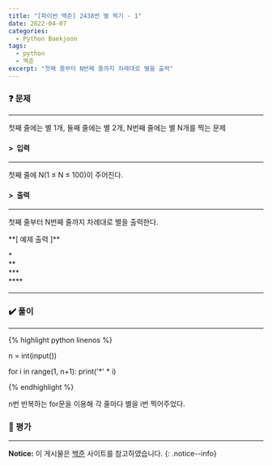 ```yaml
---
title: "[파이썬 백준] 2438번 별 찍기 - 1"
date: 2022-04-07
categories:
  - Python Baekjoon
tags:
  - python
  - 백준
excerpt: "첫째 줄부터 N번째 줄까지 차례대로 별을 출력"
---
```


### ❓ 문제

---

첫째 줄에는 별 1개, 둘째 줄에는 별 2개, N번째 줄에는 별 N개를 찍는 문제<br>


#### > &nbsp;입력

---

첫째 줄에 N(1 ≤ N ≤ 100)이 주어진다.<br>


#### > &nbsp;출력

---

첫째 줄부터 N번째 줄까지 차례대로 별을 출력한다.<br>

<div class="notice" markdown="1">
**[ 예제 출력 ]**

*<br>
**<br>
***<br>
****<br>
*****
</div>


### ✔️ 풀이

---

{% highlight python linenos %}

n = int(input())

for i in range(1, n+1):
    print('*' * i)

{% endhighlight %}

n번 반복하는 for문을 이용해 각 줄마다 별을 i번 찍어주었다.

### 💬 평가

---



**Notice:** 이 게시물은 [백준](https://www.acmicpc.net/problem/2438) 사이트를 참고하였습니다.
{: .notice--info}
